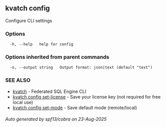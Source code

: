 ## kvatch config

Configure CLI settings

### Options

```
  -h, --help   help for config
```

### Options inherited from parent commands

```
  -o, --output string   Output format: json|text (default "text")
```

### SEE ALSO

* [kvatch](kvatch.md)	 - Federated SQL Engine CLI
* [kvatch config set-license](kvatch_config_set-license.md)	 - Save your license key (not required for free local use)
* [kvatch config set-mode](kvatch_config_set-mode.md)	 - Save default mode (remote/local)

###### Auto generated by spf13/cobra on 23-Aug-2025
